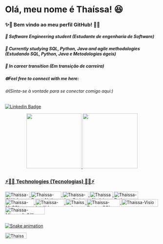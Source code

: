 # Olá, meu nome é Thaíssa! 😆
### ✨💖 Bem vindo ao meu perfil GitHub! 💖✨
##### 📓 Software Engineering student (Estudante de engenharia de Software)
##### 📖 Currently studying SQL, Python, Java and agile methodologies (Estudando SQL, Python, Java e Metodologias ágeis)
##### 🦋 In career transition (Em transição de carreira)
##### 🌐Feel free to connect with me here: 
###### 🌐(Sinta-se à vontade para se conectar comigo aqui:)

[![Linkedin Badge](https://img.shields.io/badge/-Thaissa_Drumond-blue?style=flat-square&logo=Linkedin&logoColor=white&link=https://www.linkedin.com/in/anirudhemmadi/)](https://www.linkedin.com/in/thaissa-villaverde/)

<div align="center">
  <a href="https://github.com/ThaissaDrumond">
  <img height="180em" src="https://github-readme-stats.vercel.app/api?username=ThaissaDrumond&show_icons=true&theme=jolly&include_all_commits=true&hide=,prs,issues&count_private=true"/>
  <img height="180em" src="https://github-readme-stats.vercel.app/api/top-langs/?username=ThaissaDrumond&layout=compact&langs_count=7&theme=jolly"/>
</div>

##

### ⚡👩‍💻 Technologies (Tecnologias) 👩‍💻⚡


<div>

<!--<img align="center" alt="Thaissa-" height="30" width="40" src="">-->

<img align="center" alt="Thaissa-GitHub" height="25" width="80" src="https://img.shields.io/badge/-GitHub-181717?style=flat-square&logo=github">
<img align="center" alt="Thaissa-React_Native" height="25" width="100" src="https://img.shields.io/badge/React_Native-20232A?style=for-the-badge&logo=react&logoColor=61DAFB">
<img align="center" alt="Thaissa-JavaScript" height="25" width="85" src="https://img.shields.io/badge/-JavaScript-black?style=flat-square&logo=javascript">
<img align="center" alt="Thaissa-Nodejs" height="25" width="75" src="https://img.shields.io/badge/-Nodejs-black?style=flat-square&logo=Node.js">

<img align="center" alt="Thaissa-Python" height="25" width="80" src="https://img.shields.io/badge/-Python-black?style=flat-square&logo=Python">
<img align="center" alt="Thaissa-MySQL" height="25" width="95" src="https://img.shields.io/badge/-MySQL-black?style=flat-square&logo=mysql">
<img align="center" alt="Thaissa-IntelliJ" height="25" width="95" src="https://img.shields.io/badge/IntelliJ_IDEA-000000.svg?style=for-the-badge&logo=intellij-idea&logoColor=white">
<img align="center" alt="Thaissa-Java" height="25" width="65" src="https://img.shields.io/badge/Java-ED8B00?style=for-the-badge&logo=java&logoColor=white">
<img align="center" alt="Thaissa-PostgreSQL" height="25" width="110" src="https://img.shields.io/badge/PostgreSQL-316192?style=for-the-badge&logo=postgresql&logoColor=white">
<img align="center" alt="Thaissa-Visio" height="25" width="120" src="https://img.shields.io/badge/Microsoft_Visio-3955A3?style=for-the-badgee&logo=microsoft-visio&logoColor=white">
<img align="center" alt="Thaissa-Microsoft_Office" height="25" width="130" src="https://img.shields.io/badge/Microsoft_Office-D83B01?style=for-the-badge&logo=microsoft-office&logoColor=white">

</div>

##

<div>    
    
  ![Snake animation](https://github.com/ThaissaDrumond/thaissadrumond/blob/output/github-contribution-grid-snake.svg)

</div>

<img align="center" alt="Thaissa-visitor" height="20" width="70" src="https://visitor-badge.laobi.icu/badge?page_id=ThaissaDrumond.ThaissaDrumond">
